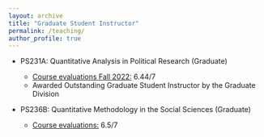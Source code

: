 ```yaml
---
layout: archive
title: "Graduate Student Instructor"
permalink: /teaching/
author_profile: true
---
```


- PS231A: Quantitative Analysis in Political Research (Graduate)

  - [Course evaluations Fall 2022:](https://kamyayadav.github.io/files/231a_section.pdf) 6.44/7
  - Awarded Outstanding Graduate Student Instructor by the Graduate Division 

- PS236B: Quantitative Methodology in the Social Sciences (Graduate)

  - [Course evaluations:](https://kamyayadav.github.io/files/236b_section.pdf) 6.5/7

